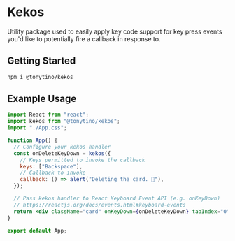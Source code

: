 # Kekos

Utility package used to easily apply key code support for key press events you'd like to potentially fire a callback in response to.

## Getting Started

```bash
npm i @tonytino/kekos
```

## Example Usage

```jsx
import React from "react";
import kekos from "@tonytino/kekos";
import "./App.css";

function App() {
  // Configure your kekos handler
  const onDeleteKeyDown = kekos({
    // Keys permitted to invoke the callback
    keys: ["Backspace"],
    // Callback to invoke
    callback: () => alert("Deleting the card. 🚮"),
  });

  // Pass kekos handler to React Keyboard Event API (e.g. onKeyDown)
  // https://reactjs.org/docs/events.html#keyboard-events
  return <div className="card" onKeyDown={onDeleteKeyDown} tabIndex="0" />;
}

export default App;
```
